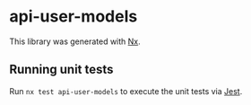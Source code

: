 # api-user-models

This library was generated with [Nx](https://nx.dev).

## Running unit tests

Run `nx test api-user-models` to execute the unit tests via [Jest](https://jestjs.io).
